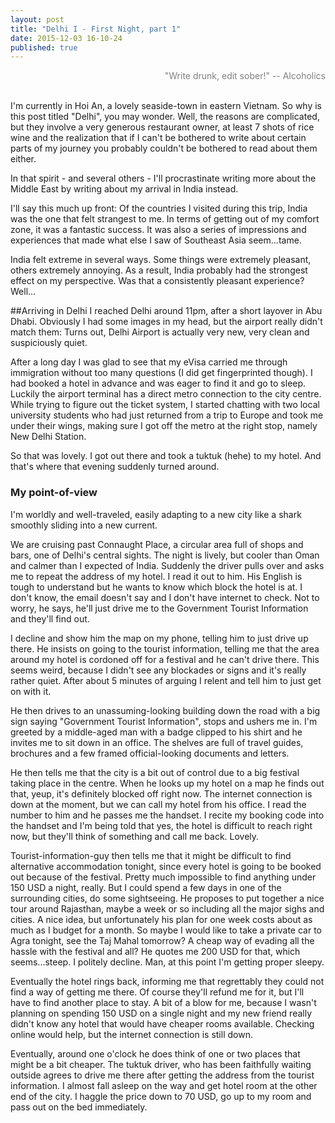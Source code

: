 ```yaml
---
layout: post
title: "Delhi I - First Night, part 1"
date: 2015-12-03 16-10-24
published: true
---
```


<div align="right" style="color:gray">
"Write drunk, edit sober!"
-- Alcoholics
</div> <br>

I'm currently in Hoi An, a lovely seaside-town in eastern Vietnam. So why is this post titled "Delhi", you may wonder. Well, the reasons are complicated, but they involve a very generous restaurant owner, at least 7 shots of rice wine and the realization that if I can't be bothered to write about certain parts of my journey you probably couldn't be bothered to read about them either.

In that spirit - and several others - I'll procrastinate writing more about the Middle East by writing about my arrival in India instead.

I'll say this much up front: Of the countries I visited during this trip, India was the one that felt strangest to me. In terms of getting out of my comfort zone, it was a fantastic success. It was also a series of impressions and experiences that made what else I saw of Southeast Asia seem...tame.

India felt extreme in several ways. Some things were extremely pleasant, others extremely annoying. As a result, India probably had the strongest effect on my perspective.
Was that a consistently pleasant experience? Well...

##Arriving in Delhi
I reached Delhi around 11pm, after a short layover in Abu Dhabi. Obviously I had some images in my head, but the airport really didn't match them: Turns out, Delhi Airport is actually very new, very clean and suspiciously quiet. 

After a long day I was glad to see that my eVisa carried me through immigration without too many questions (I did get fingerprinted though). I had booked a hotel in advance and was eager to find it and go to sleep. Luckily the airport terminal has a direct metro connection to the city centre. While trying to figure out the ticket system, I started chatting with two local university students who had just returned from a trip to Europe and took me under their wings, making sure I got off the metro at the right stop, namely New Delhi Station.

So that was lovely. I got out there and took a tuktuk (hehe) to my hotel. And that's where that evening suddenly turned around.

### My point-of-view

I'm worldly and well-traveled, easily adapting to a new city like a shark smoothly sliding into a new current.

We are cruising past Connaught Place, a circular area full of shops and bars, one of Delhi's central sights. The night is lively, but cooler than Oman and calmer than I expected of India. Suddenly the driver pulls over and asks me to repeat the address of my hotel. I read it out to him. His English is tough to understand but he wants to know which block the hotel is at. I don't know, the email doesn't say and I don't have internet to check. Not to worry, he says, he'll just drive me to the Government Tourist Information and they'll find out.

I decline and show him the map on my phone, telling him to just drive up there. He insists on going to the tourist information, telling me that the area around my hotel is cordoned off for a festival and he can't drive there. This seems weird, because I didn't see any blockades or signs and it's really rather quiet. After about 5 minutes of arguing I relent and tell him to just get on with it.

He then drives to an unassuming-looking building down the road with a big sign saying "Government Tourist Information", stops and ushers me in. I'm greeted by a middle-aged man with a badge clipped to his shirt and he invites me to sit down in an office. The shelves are full of travel guides, brochures and a few framed official-looking documents and letters.

He then tells me that the city is a bit out of control due to a big festival taking place in the centre. When he looks up my hotel on a map he finds out that, yeup, it's definitely blocked off right now. The internet connection is down at the moment, but we can call my hotel from his office. I read the number to him and he passes me the handset. I recite my booking code into the handset and I'm being told that yes, the hotel is difficult to reach right now, but they'll think of something and call me back. Lovely.

Tourist-information-guy then tells me that it might be difficult to find alternative accommodation tonight, since every hotel is going to be booked out because of the festival. Pretty much impossible to find anything under 150 USD a night, really. But I could spend a few days in one of the surrounding cities, do some sightseeing. He proposes to put together a nice tour around Rajasthan, maybe a week or so including all the major sighs and cities. A nice idea, but unfortunately his plan for one week costs about as much as I budget for a month. So maybe I would like to take a private car to Agra tonight, see the Taj Mahal tomorrow? A cheap way of evading all the hassle with the festival and all? He quotes me 200 USD for that, which seems...steep. I politely decline. Man, at this point I'm getting proper sleepy.

Eventually the hotel rings back, informing me that regrettably they could not find a way of getting me there. Of course they'll refund me for it, but I'll have to find another place to stay. A bit of a blow for me, because I wasn't planning on spending 150 USD on a single night and my new friend really didn't know any hotel that would have cheaper rooms available. Checking online would help, but the internet connection is still down.

Eventually, around one o'clock he does think of one or two places that might be a bit cheaper. The tuktuk driver, who has been faithfully waiting outside agrees to drive me there after getting the address from the tourist information. I almost fall asleep on the way and get hotel room at the other end of the city. I haggle the price down to 70 USD, go up to my room and pass out on the bed immediately.
